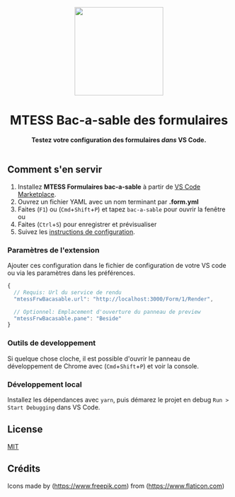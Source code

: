<p align="center"><img src="https://github.com/TrucsPES/vscode-mtess-frw-bacasable/blob/master/docs/icon-400.png?raw=true" width=200></p>
<h1 align="center">MTESS Bac-a-sable des formulaires</h1>
<p align="center">
<strong>Testez votre configuration des formulaires <i>dans</i> VS Code.</strong>
<br><br>

## Comment s'en servir

1. Installez **MTESS Formulaires bac-a-sable** à partir de [VS Code Marketplace](https://marketplace.visualstudio.com/items?itemName=MTESS.vscode-mtess-frw-bacasable).
2. Ouvrez un fichier YAML avec un nom terminant par **.form.yml**
3. Faites (`F1`) ou (`Cmd`+`Shift`+`P`) et tapez `bac-a-sable` pour ouvrir la fenêtre
 ou
4. Faites (`Ctrl`+`S`) pour enregistrer et prévisualiser
4. Suivez les [instructions de configuration](#extension-settings).

### Paramètres de l'extension

Ajouter ces configuration dans le fichier de configuration de votre VS code ou via les paramètres dans les préférences.

```js
{
  // Requis: Url du service de rendu
  "mtessFrwBacasable.url": "http://localhost:3000/Form/1/Render",

  // Optionnel: Emplacement d'ouverture du panneau de preview
  "mtessFrwBacasable.pane": "Beside"
}
```

### Outils de developpement

Si quelque chose cloche, il est possible d'ouvrir le panneau de développement de Chrome avec (`Cmd`+`Shift`+`P`) et voir la console.

### Développement local

Installez les dépendances avec `yarn`, puis démarez le projet en debug `Run > Start Debugging` dans VS Code.

## License

[MIT](LICENSE)

## Crédits

Icons made by (https://www.freepik.com) from (https://www.flaticon.com)